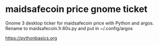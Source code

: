 # maidsafecoin price gnome ticket 

Gnome 3 desktop ticker for maidsafecoin price with Python and argos. Rename to maidsafecoin.1r.60s.py and put in ~/.config/argos

https://pythonbasics.org
